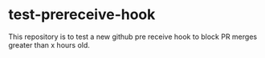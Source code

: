 # test-prereceive-hook
This repository is to test a new github pre receive hook to block PR merges greater than x hours old.
